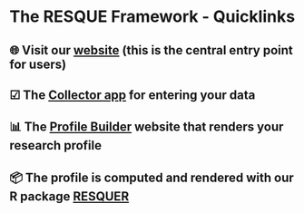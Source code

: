 # The RESQUE Framework - Quicklinks

## 🌐 Visit our [website](https://resque-framework.github.io/website/) (this is the central entry point for users)
## ☑︎ The [Collector app](https://resque-framework.github.io/collector-app/) for entering your data
## 📊 The [Profile Builder](https://shiny.psy.lmu.de/felix/RESQUE_profile/) website that renders your research profile
## 📦 The profile is computed and rendered with our R package [RESQUER](https://resque-framework.github.io/RESQUER/)
